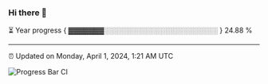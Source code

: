 ### Hi there 👋

⏳ Year progress { ▓▓▓▓▓▓▓░░░░░░░░░░░░░░░░░░░░░░░ } 24.88 %

---

⏰ Updated on Monday, April 1, 2024, 1:21 AM UTC

![Progress Bar CI](https://github.com/arthurbuhl/arthurbuhl/workflows/Progress%20Bar%20CI/badge.svg)

